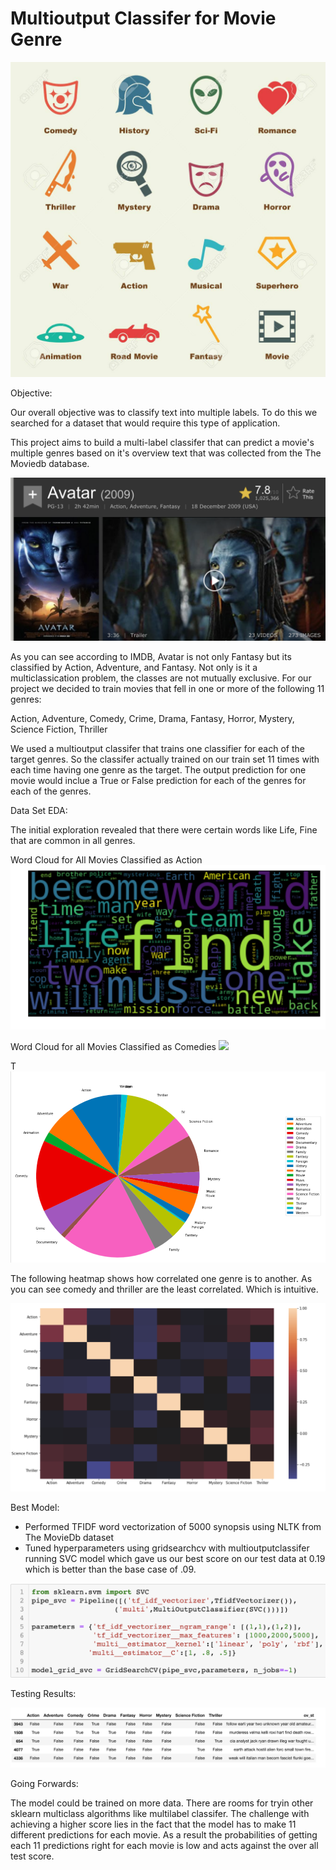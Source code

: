 # Multioutput Classifer for Movie Genre

![](/Media/pic.jpeg)


Objective:

Our overall objective was to classify text into multiple labels. To do this we searched for a dataset that would require this type of application. 

This project aims to build a multi-label classifer that can predict a movie's multiple genres based on it's overview text that was collected from the The Moviedb database. 

![](/Media/Avatar.png)

As you can see according to IMDB, Avatar is not only Fantasy but its classified by Action, Adventure, and Fantasy. Not only is it a multiclassication problem, the classes are not mutually exclusive. For our project we decided to train movies that fell in one or more of the following 11 genres:  

Action,  Adventure, Comedy, Crime, Drama, Fantasy, Horror, Mystery, Science Fiction, Thriller

We used a multioutput classifer that trains one classifier for each of the target genres. So the classifer actually trained on our train set 11 times with each time having one genre as the target. The output prediction for one movie would inclue a True or False prediction for each of the genres for each of the genres. 


Data Set EDA:
  
The initial exploration revealed that there were certain words like Life, Fine that are common in all genres. 

Word Cloud for All Movies Classified as Action
![](/Media/WCAction.png)

Word Cloud for all Movies Classified as Comedies
![](/Media/wcComedy.png.png)
 
T
![](/Media/pie1.png)

The following heatmap shows how correlated one genre is to another. As you can see comedy and thriller are the least correlated. Which is intuitive.  

![](/Media/heatmap.png)









Best Model:
- Performed  TFIDF word vectorization of 5000 synopsis using NLTK from The MovieDb dataset  
- Tuned hyperparameters using gridsearchcv with multioutputclassifer running SVC model which gave us our best score on our test data at 0.19 which is better than the base case of .09. 

![](/Media/Gridsearch.png) 

Testing Results:

![](/Media/predictions.png)



Going Forwards: 

The model could be trained on more data. There are rooms for tryin other sklearn multiclass algorithms like multilabel classifer. The challenge with achieving a higher score lies in the fact that the model has to make 11 different predictions for each movie. As a result the probabilities of getting each 11 predictions right for each movie is low and acts against the over all test score. 
 


